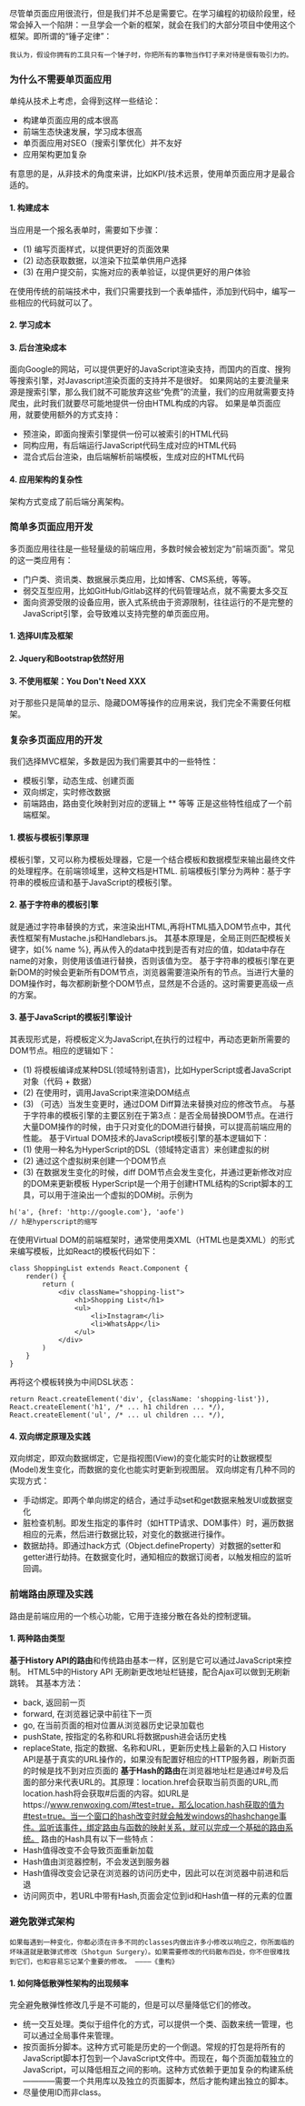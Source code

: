 尽管单页面应用很流行，但是我们并不总是需要它。在学习编程的初级阶段里，经常会掉入一个陷阱：一旦学会一个新的框架，就会在我们的大部分项目中使用这个框架。即所谓的“锤子定律”：
```
我认为，假设你拥有的工具只有一个锤子时，你把所有的事物当作钉子来对待是很有吸引力的。
```
### 为什么不需要单页面应用
单纯从技术上考虑，会得到这样一些结论：
* 构建单页面应用的成本很高
* 前端生态快速发展，学习成本很高
* 单页面应用对SEO（搜索引擎优化）并不友好
* 应用架构更加复杂

有意思的是，从非技术的角度来讲，比如KPI/技术远景，使用单页面应用才是最合适的。
#### 1. 构建成本
当应用是一个报名表单时，需要如下步骤：
* (1) 编写页面样式，以提供更好的页面效果
* (2) 动态获取数据，以渲染下拉菜单供用户选择
* (3) 在用户提交前，实施对应的表单验证，以提供更好的用户体验

在使用传统的前端技术中，我们只需要找到一个表单插件，添加到代码中，编写一些相应的代码就可以了。
#### 2. 学习成本
#### 3. 后台渲染成本
面向Google的网站，可以提供更好的JavaScript渲染支持，而国内的百度、搜狗等搜索引擎，对Javascript渲染页面的支持并不是很好。
如果网站的主要流量来源是搜索引擎，那么我们就不可能放弃这些“免费”的流量，我们的应用就需要支持爬虫，此时我们就要尽可能地提供一份由HTML构成的内容。
如果是单页面应用，就要使用额外的方式支持：
* 预渲染，即面向搜索引擎提供一份可以被索引的HTML代码
* 同构应用，有后端运行JavaScript代码生成对应的HTML代码
* 混合式后台渲染，由后端解析前端模板，生成对应的HTML代码
#### 4. 应用架构的复杂性
架构方式变成了前后端分离架构。
### 简单多页面应用开发
多页面应用往往是一些轻量级的前端应用，多数时候会被划定为“前端页面”。常见的这一类应用有：
* 门户类、资讯类、数据展示类应用，比如博客、CMS系统，等等。
* 弱交互型应用，比如GitHub/Gitlab这样的代码管理站点，就不需要太多交互
* 面向资源受限的设备应用，嵌入式系统由于资源限制，往往运行的不是完整的JavaScript引擎，会导致难以支持完整的单页面应用。
#### 1. 选择UI库及框架
#### 2. Jquery和Bootstrap依然好用
#### 3. 不使用框架：You Don't Need XXX
对于那些只是简单的显示、隐藏DOM等操作的应用来说，我们完全不需要任何框架。
### 复杂多页面应用的开发
我们选择MVC框架，多数是因为我们需要其中的一些特性：
* 模板引擎，动态生成、创建页面
* 双向绑定，实时修改数据
* 前端路由，路由变化映射到对应的逻辑上
** 等等
正是这些特性组成了一个前端框架。
#### 1. 模板与模板引擎原理
模板引擎，又可以称为模板处理器，它是一个结合模板和数据模型来输出最终文件的处理程序。在前端领域里，这种文档是HTML.
前端模板引擎分为两种：基于字符串的模板应请和基于JavaScript的模板引擎。
#### 2. 基于字符串的模板引擎
就是通过字符串替换的方式，来渲染出HTML,再将HTML插入DOM节点中，其代表性框架有Mustache.js和Handlebars.js。
其基本原理是，全局正则匹配模板关键字，如{% name %}, 再从传入的data中找到是否有对应的值，如data中存在name的对象，则使用该值进行替换，否则该值为空。
基于字符串的模板引擎在更新DOM的时候会更新所有DOM节点，浏览器需要渲染所有的节点。当进行大量的DOM操作时，每次都刷新整个DOM节点，显然是不合适的。这时需要更高级一点的方案。
#### 3. 基于JavaScript的模板引擎设计
其表现形式是，将模板定义为JavaScript,在执行的过程中，再动态更新所需要的DOM节点。相应的逻辑如下：
* (1) 将模板编译成某种DSL(领域特别语言)，比如HyperScript或者JavaScript对象（代码 + 数据）
* (2) 在使用时，调用JavaScript来渲染DOM结点
* (3) （可选）当发生变更时，通过DOM Diff算法来替换对应的修改节点。
与基于字符串的模板引擎的主要区别在于第3点：是否全局替换DOM节点。在进行大量DOM操作的时候，由于只对变化的DOM进行替换，可以提高前端应用的性能。
基于Virtual DOM技术的JavaScript模板引擎的基本逻辑如下：
* (1) 使用一种名为HyperScript的DSL（领域特定语言）来创建虚拟的树
* (2) 通过这个虚拟树来创建一个DOM节点
* (3) 在数据发生变化的时候，diff DOM节点会发生变化，并通过更新修改对应的DOM来更新模板
HyperScript是一个用于创建HTML结构的Script脚本的工具，可以用于渲染出一个虚拟的DOM树。示例为
```
h('a', {href: 'http://google.com'}, 'aofe')
// h是hyperscript的缩写
```
在使用Virtual DOM的前端框架时，通常使用类XML（HTML也是类XML）的形式来编写模板，比如React的模板代码如下：
```
class ShoppingList extends React.Component {
    render() {
        return (
            <div className="shopping-list">
                <h1>Shopping List</h1>
                <ul>
                    <li>Instagram</li>
                    <li>WhatsApp</li>
                </ul>
            </div>
        )
    }
}
```
再将这个模板转换为中间DSL状态：
```
return React.createElement('div', {className: 'shopping-list'}),
React.createElement('h1', /* ... h1 children ... */),
React.createElement('ul', /* ... ul children ... */),
```
#### 4. 双向绑定原理及实践
双向绑定，即双向数据绑定，它是指视图(View)的变化能实时的让数据模型(Model)发生变化，而数据的变化也能实时更新到视图层。
双向绑定有几种不同的实现方式：
* 手动绑定。即两个单向绑定的结合，通过手动set和get数据来触发UI或数据变化
* 脏检查机制。即发生指定的事件时（如HTTP请求、DOM事件）时，遍历数据相应的元素，然后进行数据比较，对变化的数据进行操作。
* 数据劫持。即通过hack方式（Object.defineProperty）对数据的setter和getter进行劫持。在数据变化时，通知相应的数据订阅者，以触发相应的监听回调。
### 前端路由原理及实践
路由是前端应用的一个核心功能，它用于连接分散在各处的控制逻辑。
#### 1. 两种路由类型
**基于History API的路由**和传统路由基本一样，区别是它可以通过JavaScript来控制。
HTML5中的History API 无刷新更改地址栏链接，配合Ajax可以做到无刷新跳转。
其基本方法：
* back, 返回前一页
* forward, 在浏览器记录中前往下一页
* go, 在当前页面的相对位置从浏览器历史记录加载也
* pushState, 按指定的名称和URL将数据push进会话历史栈
* replaceState, 指定的数据、名称和URL，更新历史栈上最新的入口
History API是基于真实的URL操作的，如果没有配置好相应的HTTP服务器，刷新页面的时候是找不到对应页面的
**基于Hash的路由**在浏览器地址栏是通过#号及后面的部分来代表URL的。其原理：location.href会获取当前页面的URL,而location.hash将会获取#后面的内容。如URL是https://www.renwoxing.com/#test=true，那么location.hash获取的值为#test=true。当一个窗口的hash改变时就会触发windows的hashchange事件。监听该事件，绑定路由与函数的映射关系，就可以完成一个基础的路由系统。
路由的Hash具有以下一些特点：
* Hash值得改变不会导致页面重新加载
* Hash值由浏览器控制，不会发送到服务器
* Hash值得改变会记录在浏览器的访问历史中，因此可以在浏览器中前进和后退
* 访问网页中，若URL中带有Hash,页面会定位到id和Hash值一样的元素的位置
### 避免散弹式架构
```
如果每遇到一种变化，你都必须在许多不同的classes内做出许多小修改以响应之，你所面临的坏味道就是散弹式修改（Shotgun Surgery）。如果需要修改的代码散布四处，你不但很难找到它们，也和容易忘记某个重要的修改。 ————《重构》
```
#### 1. 如何降低散弹性架构的出现频率
完全避免散弹性修改几乎是不可能的，但是可以尽量降低它们的修改。
* 统一交互处理。类似于组件化的方式，可以提供一个类、函数来统一管理，也可以通过全局事件来管理。
* 按页面拆分脚本。这种方式可能是历史的一个倒退。常规的打包是将所有的JavaScript脚本打包到一个JavaScript文件中。而现在，每个页面加载独立的JavaScript，可以降低相互之间的影响。这种方式依赖于更加复杂的构建系统————需要一个共用库以及独立的页面脚本，然后才能构建出独立的脚本。
* 尽量使用ID而非class。
 
